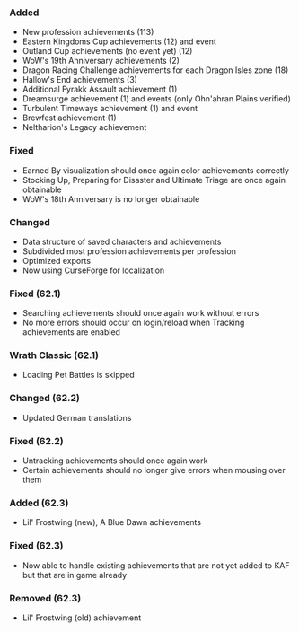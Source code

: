### Added
- New profession achievements (113)
- Eastern Kingdoms Cup achievements (12) and event
- Outland Cup achievements (no event yet) (12)
- WoW's 19th Anniversary achievements (2)
- Dragon Racing Challenge achievements for each Dragon Isles zone (18)
- Hallow's End achievements (3)
- Additional Fyrakk Assault achievement (1)
- Dreamsurge achievement (1) and events (only Ohn'ahran Plains verified)
- Turbulent Timeways achievement (1) and event
- Brewfest achievement (1)
- Neltharion's Legacy achievement

### Fixed
- Earned By visualization should once again color achievements correctly
- Stocking Up, Preparing for Disaster and Ultimate Triage are once again obtainable
- WoW's 18th Anniversary is no longer obtainable

### Changed
- Data structure of saved characters and achievements
- Subdivided most profession achievements per profession
- Optimized exports
- Now using CurseForge for localization

### Fixed (62.1)
- Searching achievements should once again work without errors
- No more errors should occur on login/reload when Tracking achievements are enabled 

### Wrath Classic (62.1)
- Loading Pet Battles is skipped

### Changed (62.2)
- Updated German translations

### Fixed (62.2)
- Untracking achievements should once again work
- Certain achievements should no longer give errors when mousing over them

### Added (62.3)
- Lil' Frostwing (new), A Blue Dawn achievements

### Fixed (62.3)
- Now able to handle existing achievements that are not yet added to KAF but that are in game already

### Removed (62.3)
- Lil' Frostwing (old) achievement
